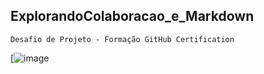## ExplorandoColaboracao_e_Markdown
    
    Desafio de Projeto - Formação GitHub Certification

[![image](https://itunes.apple.com/app/apple-store/id917932200?pt=39040802&ct=Media1GIFV2&mt=8)
